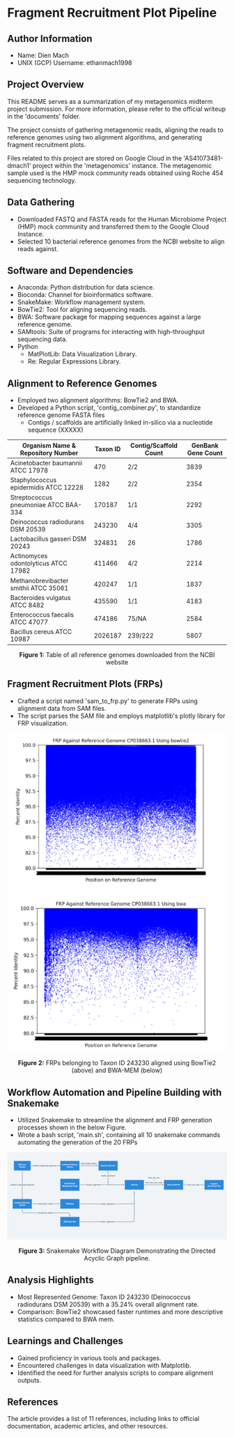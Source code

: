 # Fragment Recruitment Plot Pipeline
## Author Information
* Name: Dien Mach
* UNIX (GCP) Username: ethanmach1998


## Project Overview
This README serves as a summarization of my metagenomics midterm project submission. For more information, please refer to the official writeup in the 'documents' folder.

The project consists of gathering metagenomic reads, aligning the reads to reference genomes using two alignment algorithms, and generating fragment recruitment plots.

Files related to this project are stored on Google Cloud in the 'AS41073481-dmach1' project within the 'metagenomics' instance. The metagenomic sample used is the HMP mock community reads obtained using Roche 454 sequencing technology.

## Data Gathering
* Downloaded FASTQ and FASTA reads for the Human Microbiome Project (HMP) mock community and transferred them to the Google Cloud Instance.
* Selected 10 bacterial reference genomes from the NCBI website to align reads against.


## Software and Dependencies
* Anaconda: Python distribution for data science.
* Bioconda: Channel for bioinformatics software.
* SnakeMake: Workflow management system.
* BowTie2: Tool for aligning sequencing reads.
* BWA: Software package for mapping sequences against a large reference genome.
* SAMtools: Suite of programs for interacting with high-throughput sequencing data.
* Python
  * MatPlotLib: Data Visualization Library.
  * Re: Regular Expressions Library.

## Alignment to Reference Genomes
* Employed two alignment algorithms: BowTie2 and BWA.
* Developed a Python script, 'contig_combiner.py', to standardize reference genome FASTA files
    * Contigs / scaffolds are artificially linked in-silico via a nucleotide sequence (XXXXX)

| Organism Name & Repository Number     | Taxon ID | Contig/Scaffold Count | GenBank Gene Count |
|---------------------------------------|----------|-----------------------|--------------------|
| Acinetobacter baumannii ATCC 17978    | 470      | 2/2                   | 3839               |
| Staphylococcus epidermidis ATCC 12228 | 1282     | 2/2                   | 2354               |
| Streptococcus pneumoniae ATCC BAA-334 | 170187   | 1/1                   | 2292               |
| Deinococcus radiodurans DSM 20539     | 243230   | 4/4                   | 3305               |
| Lactobacillus gasseri DSM 20243       | 324831   | 26                    | 1786               |
| Actinomyces odontolyticus ATCC 17982  | 411466   | 4/2                   | 2214               |
| Methanobrevibacter smithii ATCC 35061 | 420247   | 1/1                   | 1837               |
| Bacteroides vulgatus ATCC 8482        | 435590   | 1/1                   | 4183               |
| Enterococcus faecalis ATCC 47077      | 474186   | 75/NA                 | 2584               |
| Bacillus cereus ATCC 10987            | 2026187  | 239/222               | 5807               |
<div align="center">

**Figure 1:** Table of all reference genomes downloaded from the NCBI website

</div>

## Fragment Recruitment Plots (FRPs)
* Crafted a script named 'sam_to_frp.py' to generate FRPs using alignment data from SAM files.
* The script parses the SAM file and employs matplotlib's plotly library for FRP visualization.
<div align="center">

![image](./images/243230_frps.png)

**Figure 2:** FRPs belonging to Taxon ID 243230 aligned using BowTie2 (above) and BWA-MEM (below)

</div>


## Workflow Automation and Pipeline Building with Snakemake
* Utilized Snakemake to streamline the alignment and FRP generation processes shown in the below Figure.
* Wrote a bash script, 'main.sh', containing all 10 snakemake commands automating the generation of the 20 FRPs


<div align="center">

![image](./images/frp_pipeline.png)

**Figure 3:** Snakemake Workflow Diagram Demonstrating the Directed Acyclic Graph pipeline.

</div>


## Analysis Highlights
* Most Represented Genome: Taxon ID 243230 (Deinococcus radiodurans DSM 20539) with a 35.24% overall alignment rate.
* Comparison: BowTie2 showcased faster runtimes and more descriptive statistics compared to BWA mem.

## Learnings and Challenges
* Gained proficiency in various tools and packages.
* Encountered challenges in data visualization with Matplotlib.
* Identified the need for further analysis scripts to compare alignment outputs.

## References
The article provides a list of 11 references, including links to official documentation, academic articles, and other resources.
